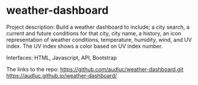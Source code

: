 # weather-dashboard

Project description: Build a weather dashboard to include; a city search, a current and future conditions for that city, city name, a history, an icon representation of weather conditions, temperature, humidity, wind, and UV index. The UV index shows a color based on UV index number.

Interfaces: HTML, Javascript, API, Bootstrap

The links to the repo:
https://github.com/audluc/weather-dashboard.git
https://audluc.github.io/weather-dashboard/











